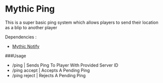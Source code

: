 # Mythic Ping
This is a super basic ping system which allows players to send their location as a blip to another player

Dependencies :
- [Mythic Notify](https://github.com/mythicrp/mythic_notify)

###Usage
- /ping <id> | Sends Ping To Player With Provided Server ID
- /ping accept | Accepts A Pending Ping
- /ping reject | Rejects A Pending Ping
